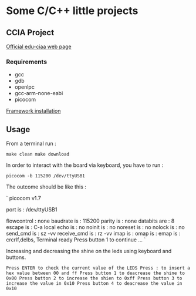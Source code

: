 # Some C/C++ little projects

## CCIA Project
[Official  edu-ciaa web page](http://www.proyecto-ciaa.com.ar/)

### Requirements
- gcc
- gdb
- openlpc
- gcc-arm-none-eabi
- picocom 

[ Framework installation ](http://www.proyecto-ciaa.com.ar/devwiki/doku.php?id=desarrollo:firmware:instalacion_sw)

## Usage
From a terminal run :

`
make clean
make download
`

In order to interact with the board via keyboard, you have to run :

`
picocom -b 115200 /dev/ttyUSB1
`

The outcome should be like this :

`
picocom v1.7

port is        : /dev/ttyUSB1

flowcontrol    : none
baudrate is    : 115200
parity is      : none
databits are   : 8
escape is      : C-a
local echo is  : no
noinit is      : no
noreset is     : no
nolock is      : no
send_cmd is    : sz -vv
receive_cmd is : rz -vv
imap is        : 
omap is        : 
emap is        : crcrlf,delbs,
Terminal ready
Press button 1 to continue ... 
`

Increasing and decreasing the shine on the leds using keyboard and buttons.

`
Press ENTER to check the current value of the LEDS
Press : to insert a hex value between 00 and ff
Press button 1 to deacrease the shine to 0x00
Press button 2 to increase the shien to 0xff
Press button 3 to increase the value in 0x10
Press button 4 to deacrease the value in 0x10
`
